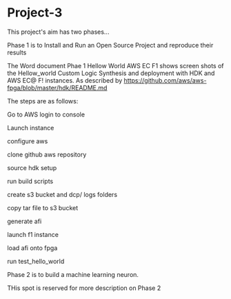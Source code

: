 # Project-3

This project's aim has two phases...

Phase 1 is to Install and Run an Open Source Project and reproduce their results

The Word document Phae 1 Hellow World AWS EC F1 shows screen shots of the Hellow_world Custom Logic
Synthesis and deployment with HDK and AWS EC@ F! instances.  As described by https://github.com/aws/aws-fpga/blob/master/hdk/README.md

The steps are as follows:

Go to AWS login to console

Launch instance 

configure aws

clone github aws repository

source hdk setup

run build scripts 

create s3 bucket and dcp/ logs folders

copy tar file to s3 bucket

generate afi

launch f1 instance

load afi onto fpga

run test_hello_world


Phase 2 is to build a machine learning neuron.

THis spot is reserved for more description on Phase 2
